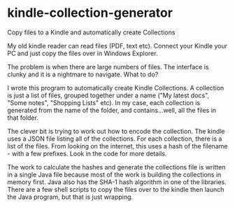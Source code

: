 # kindle-collection-generator
Copy files to a Kindle and automatically create Collections

My old kindle reader can read files (PDF, text etc). Connect your Kindle your PC and just copy the files over in Windows Explorer.

The problem is when there are large numbers of files. The interface is clunky and it is a nightmare to navigate.
What to do?

I wrote this program to automatically create Kindle Collections. A collection is just a list of files, grouped together under a name ("My latest docs", "Some notes", "Shopping Lists" etc). In my case, each collection is generated from the name of the folder, and contains...well, all the files in that folder.

The clever bit is trying to work out how to encode the collection. The kindle uses a JSON file listing all of the collections. For each collection, there is a list of the files. From looking on the internet, this uses a hash of the filename - with a few prefixes. Look in the code for more details.

The work to calculate the hashes and generate the collections file is written in a single Java file because most of the work is building the collections in memory first. Java also has the SHA-1 hash algorithm in one of the libraries.
There are a few shell scripts to copy the files over to the kindle then launch the Java program, but that is just wrapping.

